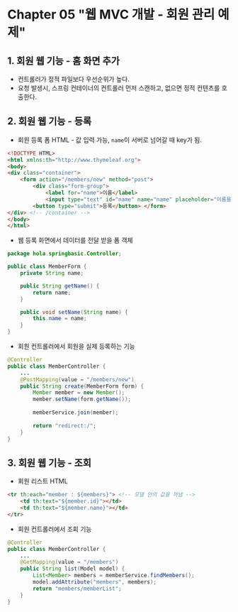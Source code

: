 # Chapter 05 "웹 MVC 개발 - 회원 관리 예제"

## 1. 회원 웹 기능 - 홈 화면 추가 
* 컨트롤러가 정적 파일보다 우선순위가 높다.
* 요청 발생시, 스프링 컨테이너의 컨트롤러 먼저 스캔하고, 없으면 정적 컨텐츠를 호출한다.

## 2. 회원 웹 기능 - 등록
* 회원 등록 폼 HTML - 값 입력 가능, `name`이 서버로 넘어갈 때 key가 됨. 
```html
<!DOCTYPE HTML>
<html xmlns:th="http://www.thymeleaf.org">
<body>
<div class="container">
    <form action="/members/new" method="post">
        <div class="form-group">
            <label for="name">이름</label>
            <input type="text" id="name" name="name" placeholder="이름을 입력하세요"> </div>
        <button type="submit">등록</button> </form>
</div> <!-- /container -->
</body>
</html>
```

* 웹 등록 화면에서 데이터를 전달 받을 폼 객체
```java
package hola.springbasic.Controller;

public class MemberForm {
    private String name;

    public String getName() {
        return name;
    }

    public void setName(String name) {
        this.name = name;
    }
}
```
* 회원 컨트롤러에서 회원을 실제 등록하는 기능
```java
@Controller
public class MemberController {
    ...
    @PostMapping(value = "/members/new")
    public String create(MemberForm form) {
        Member member = new Member();
        member.setName(form.getName());
        
        memberService.join(member);
        
        return "redirect:/";
    }
}
```

## 3. 회원 웹 기능 - 조회

* 회원 리스트 HTML
```html
<tr th:each="member : ${members}"> <!-- 모델 안의 값을 꺼냄 -->
    <td th:text="${member.id}"></td>
    <td th:text="${member.name}"></td>
</tr>
```

* 회원 컨트롤러에서 조회 기능
```java
@Controller
public class MemberController {
    ...
    @GetMapping(value = "/members")
    public String list(Model model) {
        List<Member> members = memberService.findMembers();
        model.addAttribute("members", members);
        return "members/memberList";
    }
}
```
